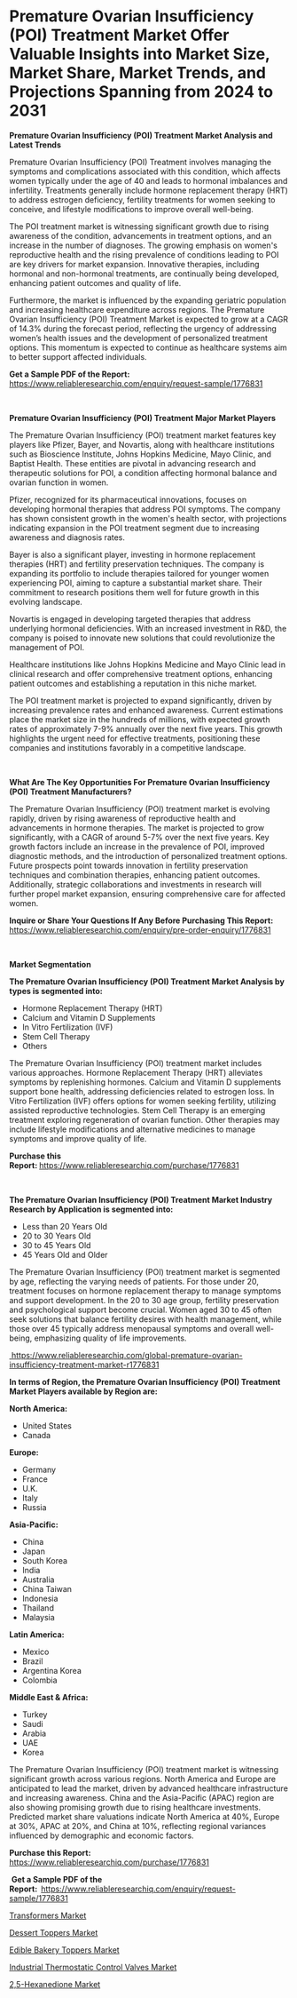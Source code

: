 <p><h1>Premature Ovarian Insufficiency (POI) Treatment Market Offer Valuable Insights into Market Size, Market Share, Market Trends, and Projections Spanning from 2024 to 2031</h1></p><p><strong>Premature Ovarian Insufficiency (POI) Treatment Market Analysis and Latest Trends</strong></p>
<p><p>Premature Ovarian Insufficiency (POI) Treatment involves managing the symptoms and complications associated with this condition, which affects women typically under the age of 40 and leads to hormonal imbalances and infertility. Treatments generally include hormone replacement therapy (HRT) to address estrogen deficiency, fertility treatments for women seeking to conceive, and lifestyle modifications to improve overall well-being.</p><p>The POI treatment market is witnessing significant growth due to rising awareness of the condition, advancements in treatment options, and an increase in the number of diagnoses. The growing emphasis on women's reproductive health and the rising prevalence of conditions leading to POI are key drivers for market expansion. Innovative therapies, including hormonal and non-hormonal treatments, are continually being developed, enhancing patient outcomes and quality of life.</p><p>Furthermore, the market is influenced by the expanding geriatric population and increasing healthcare expenditure across regions. The Premature Ovarian Insufficiency (POI) Treatment Market is expected to grow at a CAGR of 14.3% during the forecast period, reflecting the urgency of addressing women’s health issues and the development of personalized treatment options. This momentum is expected to continue as healthcare systems aim to better support affected individuals.</p></p>
<p><strong>Get a Sample PDF of the Report:&nbsp;</strong> <a href="https://www.reliableresearchiq.com/enquiry/request-sample/1776831?utm_campaign=1461&utm_medium=2&utm_source=Github&utm_content=ia&utm_term=13102024&utm_id=premature-ovarian-insufficiency-poi-treatment">https://www.reliableresearchiq.com/enquiry/request-sample/1776831</a></p>
<p>&nbsp;</p>
<p><strong>Premature Ovarian Insufficiency (POI) Treatment Major Market Players</strong></p>
<p><p>The Premature Ovarian Insufficiency (POI) treatment market features key players like Pfizer, Bayer, and Novartis, along with healthcare institutions such as Bioscience Institute, Johns Hopkins Medicine, Mayo Clinic, and Baptist Health. These entities are pivotal in advancing research and therapeutic solutions for POI, a condition affecting hormonal balance and ovarian function in women.</p><p>Pfizer, recognized for its pharmaceutical innovations, focuses on developing hormonal therapies that address POI symptoms. The company has shown consistent growth in the women's health sector, with projections indicating expansion in the POI treatment segment due to increasing awareness and diagnosis rates.</p><p>Bayer is also a significant player, investing in hormone replacement therapies (HRT) and fertility preservation techniques. The company is expanding its portfolio to include therapies tailored for younger women experiencing POI, aiming to capture a substantial market share. Their commitment to research positions them well for future growth in this evolving landscape.</p><p>Novartis is engaged in developing targeted therapies that address underlying hormonal deficiencies. With an increased investment in R&D, the company is poised to innovate new solutions that could revolutionize the management of POI.</p><p>Healthcare institutions like Johns Hopkins Medicine and Mayo Clinic lead in clinical research and offer comprehensive treatment options, enhancing patient outcomes and establishing a reputation in this niche market.</p><p>The POI treatment market is projected to expand significantly, driven by increasing prevalence rates and enhanced awareness. Current estimations place the market size in the hundreds of millions, with expected growth rates of approximately 7-9% annually over the next five years. This growth highlights the urgent need for effective treatments, positioning these companies and institutions favorably in a competitive landscape.</p></p>
<p>&nbsp;</p>
<p><strong>What Are The Key Opportunities For Premature Ovarian Insufficiency (POI) Treatment Manufacturers?</strong></p>
<p><p>The Premature Ovarian Insufficiency (POI) treatment market is evolving rapidly, driven by rising awareness of reproductive health and advancements in hormone therapies. The market is projected to grow significantly, with a CAGR of around 5-7% over the next five years. Key growth factors include an increase in the prevalence of POI, improved diagnostic methods, and the introduction of personalized treatment options. Future prospects point towards innovation in fertility preservation techniques and combination therapies, enhancing patient outcomes. Additionally, strategic collaborations and investments in research will further propel market expansion, ensuring comprehensive care for affected women.</p></p>
<p><strong>Inquire or Share Your Questions If Any Before Purchasing This Report:</strong> <a href="https://www.reliableresearchiq.com/enquiry/pre-order-enquiry/1776831?utm_campaign=1461&utm_medium=2&utm_source=Github&utm_content=ia&utm_term=13102024&utm_id=premature-ovarian-insufficiency-poi-treatment">https://www.reliableresearchiq.com/enquiry/pre-order-enquiry/1776831</a></p>
<p>&nbsp;</p>
<p><strong>Market Segmentation</strong></p>
<p><strong>The Premature Ovarian Insufficiency (POI) Treatment Market Analysis by types is segmented into:</strong></p>
<p><ul><li>Hormone Replacement Therapy (HRT)</li><li>Calcium and Vitamin D Supplements</li><li>In Vitro Fertilization (IVF)</li><li>Stem Cell Therapy</li><li>Others</li></ul></p>
<p><p>The Premature Ovarian Insufficiency (POI) treatment market includes various approaches. Hormone Replacement Therapy (HRT) alleviates symptoms by replenishing hormones. Calcium and Vitamin D supplements support bone health, addressing deficiencies related to estrogen loss. In Vitro Fertilization (IVF) offers options for women seeking fertility, utilizing assisted reproductive technologies. Stem Cell Therapy is an emerging treatment exploring regeneration of ovarian function. Other therapies may include lifestyle modifications and alternative medicines to manage symptoms and improve quality of life.</p></p>
<p><strong>Purchase this Report:&nbsp;</strong><a href="https://www.reliableresearchiq.com/purchase/1776831?utm_campaign=1461&utm_medium=2&utm_source=Github&utm_content=ia&utm_term=13102024&utm_id=premature-ovarian-insufficiency-poi-treatment">https://www.reliableresearchiq.com/purchase/1776831</a></p>
<p>&nbsp;</p>
<p><strong>The Premature Ovarian Insufficiency (POI) Treatment Market Industry Research by Application is segmented into:</strong></p>
<p><ul><li>Less than 20 Years Old</li><li>20 to 30 Years Old</li><li>30 to 45 Years Old</li><li>45 Years Old and Older</li></ul></p>
<p><p>The Premature Ovarian Insufficiency (POI) treatment market is segmented by age, reflecting the varying needs of patients. For those under 20, treatment focuses on hormone replacement therapy to manage symptoms and support development. In the 20 to 30 age group, fertility preservation and psychological support become crucial. Women aged 30 to 45 often seek solutions that balance fertility desires with health management, while those over 45 typically address menopausal symptoms and overall well-being, emphasizing quality of life improvements.</p></p>
<p><a href="https://www.reliableresearchiq.com/global-premature-ovarian-insufficiency-treatment-market-r1776831?utm_campaign=1461&utm_medium=2&utm_source=Github&utm_content=ia&utm_term=13102024&utm_id=premature-ovarian-insufficiency-poi-treatment">&nbsp;https://www.reliableresearchiq.com/global-premature-ovarian-insufficiency-treatment-market-r1776831</a></p>
<p><strong>In terms of Region, the Premature Ovarian Insufficiency (POI) Treatment Market Players available by Region are:</strong></p>
<p>
    <p> <strong> North America: </strong>
        <ul>
            <li>United States</li>
            <li>Canada</li>
        </ul>
        </p> 
    <p> <strong> Europe: </strong>
        <ul>
            <li>Germany</li>
            <li>France</li>
            <li>U.K.</li>
            <li>Italy</li>
            <li>Russia</li>
        </ul>
        </p> 
    <p> <strong> Asia-Pacific: </strong>
        <ul>
            <li>China</li>
            <li>Japan</li>
            <li>South Korea</li>
            <li>India</li>
            <li>Australia</li>
            <li>China Taiwan</li>
            <li>Indonesia</li>
            <li>Thailand</li>
            <li>Malaysia</li>
        </ul>
        </p> 
    <p> <strong> Latin America: </strong>
        <ul>
            <li>Mexico</li>
            <li>Brazil</li>
            <li>Argentina Korea</li>
            <li>Colombia</li>
        </ul>
        </p> 
    <p> <strong> Middle East & Africa: </strong>
        <ul>
            <li>Turkey</li>
            <li>Saudi</li>
            <li>Arabia</li>
            <li>UAE</li>
            <li>Korea</li>
        </ul>
    </p>
    </p>
<p><p>The Premature Ovarian Insufficiency (POI) treatment market is witnessing significant growth across various regions. North America and Europe are anticipated to lead the market, driven by advanced healthcare infrastructure and increasing awareness. China and the Asia-Pacific (APAC) region are also showing promising growth due to rising healthcare investments. Predicted market share valuations indicate North America at 40%, Europe at 30%, APAC at 20%, and China at 10%, reflecting regional variances influenced by demographic and economic factors.</p></p>
<p><strong>Purchase this Report: </strong><a href="https://www.reliableresearchiq.com/purchase/1776831?utm_campaign=1461&utm_medium=2&utm_source=Github&utm_content=ia&utm_term=13102024&utm_id=premature-ovarian-insufficiency-poi-treatment">https://www.reliableresearchiq.com/purchase/1776831</a></p>
<p>&nbsp;<strong>Get a Sample PDF of the Report:&nbsp;&nbsp;</strong><a href="https://www.reliableresearchiq.com/enquiry/request-sample/1776831?utm_campaign=1461&utm_medium=2&utm_source=Github&utm_content=ia&utm_term=13102024&utm_id=premature-ovarian-insufficiency-poi-treatment">https://www.reliableresearchiq.com/enquiry/request-sample/1776831</a></p>
<p><strong></strong></p>
<p><p><a href="https://issuu.com/reportprime-2/docs/transformers-market-size-2030.pptx_76a04472b4c468?utm_campaign=1461&utm_medium=2&utm_source=Github&utm_content=ia&utm_term=13102024&utm_id=premature-ovarian-insufficiency-poi-treatment">Transformers Market</a></p><p><a href="https://www.linkedin.com/pulse/dessert-toppers-market-size-growth-industry-analysis-segmentation-l5y7f?utm_campaign=1461&utm_medium=2&utm_source=Github&utm_content=ia&utm_term=13102024&utm_id=premature-ovarian-insufficiency-poi-treatment">Dessert Toppers Market</a></p><p><a href="https://www.linkedin.com/pulse/edible-bakery-toppers-market-investigation-industry-evolution-drctf?utm_campaign=1461&utm_medium=2&utm_source=Github&utm_content=ia&utm_term=13102024&utm_id=premature-ovarian-insufficiency-poi-treatment">Edible Bakery Toppers Market</a></p><p><a href="https://issuu.com/reportprime-2/docs/industrial-thermostatic-control-val_001d0156d3f0c2?utm_campaign=1461&utm_medium=2&utm_source=Github&utm_content=ia&utm_term=13102024&utm_id=premature-ovarian-insufficiency-poi-treatment">Industrial Thermostatic Control Valves Market</a></p><p><a href="https://github.com/mynearvphamillwd7/Market-Research-Report-List-1/blob/main/25-hexanedione-market.md?utm_campaign=1461&utm_medium=2&utm_source=Github&utm_content=ia&utm_term=13102024&utm_id=premature-ovarian-insufficiency-poi-treatment">2,5-Hexanedione Market</a></p></p>